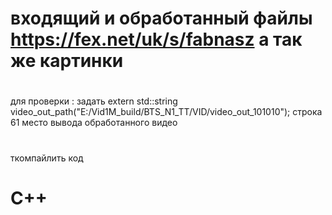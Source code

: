 

# входящий и обработанный файлы https://fex.net/uk/s/fabnasz а так же картинки
#
для проверки :
задать extern std::string video_out_path("E:/Vid1M_build/BTS_N1_TT/VID/video_out_101010"); строка 61
место вывода обработанного видео
# 
ткомпайлить код

# С++